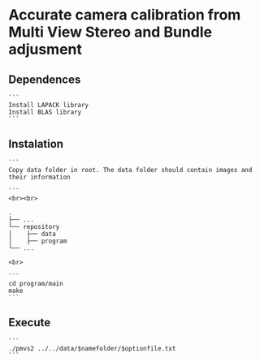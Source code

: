 # Accurate camera calibration from Multi View Stereo and Bundle adjusment 
## Dependences 
    ```
    Install LAPACK library 
    Install BLAS library 
    ```
## Instalation 
    ```
    Copy data folder in root. The data folder should contain images and their information
    
    ```
    <br><br>

    .
    ├── ...
    └── repository                   
    │    ├── data
    │    ├── program                  
    └── ...

    <br>

    ```
    cd program/main
    make  
    ```
## Execute
    ```
    ./pmvs2 ../../data/$namefolder/$optionfile.txt
    ```
    